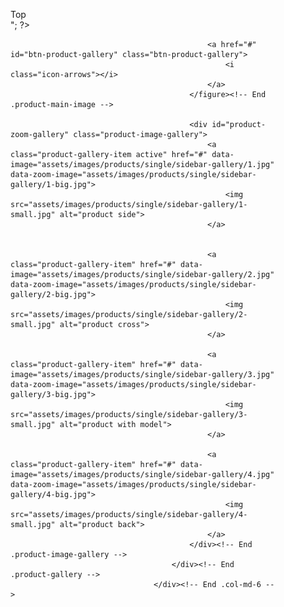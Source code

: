 <div class="page-content">
                <div class="container">
                    <div class="row">
                        <div class="col-lg-9">
                            <div class="product-details-top mb-2">
                                <div class="row">
                                    <div class="col-md-6">
                                        <div class="product-gallery">
                                            <figure class="product-main-image">
                                                <span class="product-label label-top">Top</span>
                                                <!--<img id="product-zoom" src="assets/images/products/single/sidebar-gallery/1.jpg" data-zoom-image="assets/images/products/single/sidebar-gallery/1-big.jpg" alt="product image">-->
                                                <?php
                                                echo " <img id='product-zoom' src='../admin/images/$row[7]'  data-zoom-image='../admin/images/$row[7]' ><br>";
                                                 ?>

                                                <a href="#" id="btn-product-gallery" class="btn-product-gallery">
                                                    <i class="icon-arrows"></i>
                                                </a>
                                            </figure><!-- End .product-main-image -->

                                            <div id="product-zoom-gallery" class="product-image-gallery">
                                                <a class="product-gallery-item active" href="#" data-image="assets/images/products/single/sidebar-gallery/1.jpg" data-zoom-image="assets/images/products/single/sidebar-gallery/1-big.jpg">
                                                    <img src="assets/images/products/single/sidebar-gallery/1-small.jpg" alt="product side">
                                                </a>
                                                

                                                <a class="product-gallery-item" href="#" data-image="assets/images/products/single/sidebar-gallery/2.jpg" data-zoom-image="assets/images/products/single/sidebar-gallery/2-big.jpg">
                                                    <img src="assets/images/products/single/sidebar-gallery/2-small.jpg" alt="product cross">
                                                </a>

                                                <a class="product-gallery-item" href="#" data-image="assets/images/products/single/sidebar-gallery/3.jpg" data-zoom-image="assets/images/products/single/sidebar-gallery/3-big.jpg">
                                                    <img src="assets/images/products/single/sidebar-gallery/3-small.jpg" alt="product with model">
                                                </a>

                                                <a class="product-gallery-item" href="#" data-image="assets/images/products/single/sidebar-gallery/4.jpg" data-zoom-image="assets/images/products/single/sidebar-gallery/4-big.jpg">
                                                    <img src="assets/images/products/single/sidebar-gallery/4-small.jpg" alt="product back">
                                                </a>
                                            </div><!-- End .product-image-gallery -->
                                        </div><!-- End .product-gallery -->
                                    </div><!-- End .col-md-6 -->

  